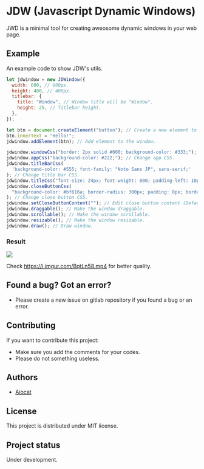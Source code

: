 # JDW (Javascript Dynamic Windows)

JWD is a minimal tool for creating aweosome dynamic windows in your web page.

## Example

An example code to show JDW's utils.

```js
let jdwindow = new JDWindow({
  width: 600, // 600px.
  height: 400, // 400px.
  titlebar: {
    title: "Window", // Window title will be "Window".
    height: 25, // Titlebar height.
  },
});

let btn = document.createElement("button"); // Create a new element to append.
btn.innerText = "Hello!";
jdwindow.addElement(btn); // Add element to the window.

jdwindow.windowCss("border: 2px solid #000; background-color: #333;"); // Change window CSS.
jdwindow.appCss("background-color: #222;"); // Change app CSS.
jdwindow.titleBarCss(
  'background-color: #555; font-family: "Noto Sans JP", sans-serif;'
); // Change title bar CSS.
jdwindow.titleCss("font-size: 24px; font-weight: 800; padding-left: 10px;"); // Change title CSS.
jdwindow.closeButtonCss(
  "background-color: #bf616a; border-radius: 300px; padding: 8px; border: 0px solid #000; outline: none; margin-right: 10px;"
); // Change close button CSS.
jdwindow.setCloseButtonContent(""); // Edit close button content (Default "X").
jdwindow.draggable(); // Make the window draggable.
jdwindow.scrollable(); // Make the window scrollable.
jdwindow.resizable(); // Make the window resizable.
jdwindow.draw(); // Draw window.
```

### Result

![](https://i.imgur.com/GNqJrn7.gif)

Check https://i.imgur.com/BqtLn58.mp4 for better quality.

## Found a bug? Got an error?

- Please create a new issue on gitlab repository if you found a bug or an error.

## Contributing

If you want to contribute this project:

- Make sure you add the comments for your codes.
- Please do not something useless.

## Authors

- [Aiocat](https://gitlab.com/aiocat)

## License

This project is distributed under MIT license.

## Project status

Under development.
